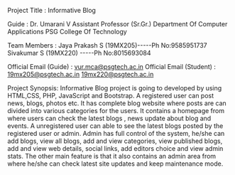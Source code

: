 Project Title : Informative Blog

Guide : Dr. Umarani V
        Assistant Professor (Sr.Gr.)
        Department Of Computer Applications
        PSG College Of Technology
        
Team Members : Jaya Prakash S (19MX205)-----Ph No:9585951737
               Sivakumar S (19MX220) -----Ph No:8015693084

Official Email (Guide)   : vur.mca@psgtech.ac.in
Official Email (Student) : 19mx205@psgtech.ac.in
                           19mx220@psgtech.ac.in 
                           
Project Synopsis:
        Informative Blog project is going to developed by using HTML,CSS, PHP, JavaScript and Bootstrap. A registered user can post news, blogs, photos etc. It has complete blog website where posts are can divided into various categories for the users. It contains a homepage from where users can check the latest blogs , news update about blog and events. A unregistered user can able to see the latest blogs posted by the registered user or admin. Admin has full control of the system, he/she can add blogs, view all blogs, add and view categories, view published blogs, add and view web details, social links, add editors choice and view admin stats. The other main feature is that it also contains an admin area from where he/she can check latest site updates and keep maintenance mode.
        
